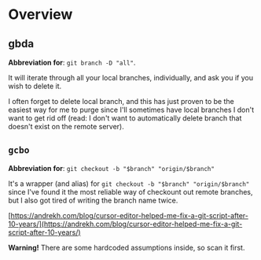 # Overview

## gbda

**Abbreviation for**: `git branch -D "all"`.

It will iterate through all your local branches, individually, and ask you if you wish to delete it.

I often forget to delete local branch, and this has just proven to be the easiest way for me to purge since I'll sometimes have local branches I don't want to get rid off (read: I don't want to automatically delete branch that doesn't exist on the remote server).

## `gcbo`

**Abbreviation for**: `git checkout -b "$branch" "origin/$branch"`

It's a wrapper (and alias) for `git checkout -b "$branch" "origin/$branch"` since I've found it the most reliable way of checkount out remote branches, but I also got tired of writing the branch name twice.

[https://andrekh.com/blog/cursor-editor-helped-me-fix-a-git-script-after-10-years/](https://andrekh.com/blog/cursor-editor-helped-me-fix-a-git-script-after-10-years/)

**Warning!** There are some hardcoded assumptions inside, so scan it first.
